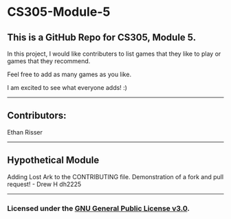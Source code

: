 # CS305-Module-5
This is a GitHub Repo for CS305, Module 5.
---

In this project, I would like contributers to list games that they like to play or games that they recommend.

Feel free to add as many games as you like.

I am excited to see what everyone adds! :)

***

## Contributors:

Ethan Risser

***

## Hypothetical Module

Adding Lost Ark to the CONTRIBUTING file. Demonstration of a fork and pull request! - Drew H dh2225

***

### Licensed under the [GNU General Public License v3.0](LICENSE).

